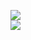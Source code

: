 [![](https://img.shields.io/badge/Made%20With-Github%20Spray-lightgrey.svg?style=for-the-badge&logo=github)](https://github.com/Annihil/github-spray#20986)  
[![](https://i.imgur.com/2DrTn0Z.gif)](https://github.com/Annihil/github-spray)